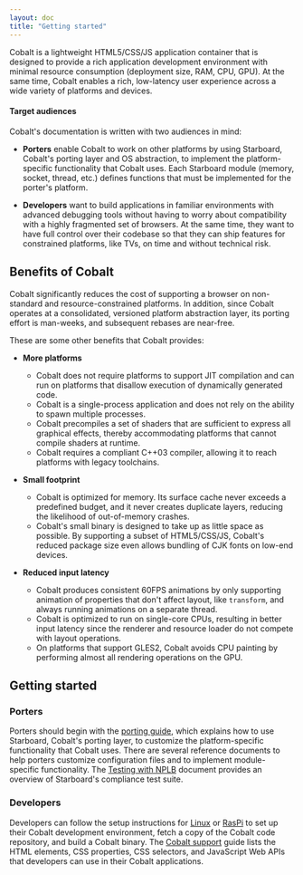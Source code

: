 ```yaml
---
layout: doc
title: "Getting started"
---
```


Cobalt is a lightweight HTML5/CSS/JS application container that is designed
to provide a rich application development environment with minimal resource
consumption (deployment size, RAM, CPU, GPU). At the same time, Cobalt enables
a rich, low-latency user experience across a wide variety of platforms and
devices.

#### Target audiences

Cobalt's documentation is written with two audiences in mind:

*   **Porters** enable Cobalt to work on other platforms by using Starboard,
    Cobalt's porting layer and OS abstraction, to implement the
    platform-specific functionality that Cobalt uses. Each Starboard module
    (memory, socket, thread, etc.) defines functions that must be implemented
    for the porter's platform.

*   **Developers** want to build applications in familiar environments with
    advanced debugging tools without having to worry about compatibility with
    a highly fragmented set of browsers. At the same time, they want to have
    full control over their codebase so that they can ship features for
    constrained platforms, like TVs, on time and without technical risk.

## Benefits of Cobalt

Cobalt significantly reduces the cost of supporting a browser on non-standard
and resource-constrained platforms. In addition, since Cobalt operates at a
consolidated, versioned platform abstraction layer, its porting effort is
man-weeks, and subsequent rebases are near-free.

These are some other benefits that Cobalt provides:

*   **More platforms**

    *   Cobalt does not require platforms to support JIT compilation and can
        run on platforms that disallow execution of dynamically generated code.
    *   Cobalt is a single-process application and does not rely on the ability
        to spawn multiple processes.
    *   Cobalt precompiles a set of shaders that are sufficient to express all
        graphical effects, thereby accommodating platforms that cannot compile
        shaders at runtime.
    *   Cobalt requires a compliant C++03 compiler, allowing it to reach
        platforms with legacy toolchains.

*   **Small footprint**
    *   Cobalt is optimized for memory. Its surface cache never exceeds a
        predefined budget, and it never creates duplicate layers, reducing
        the likelihood of out-of-memory crashes.
    *   Cobalt's small binary is designed to take up as little space as
        possible. By supporting a subset of HTML5/CSS/JS, Cobalt's reduced
        package size even allows bundling of CJK fonts on low-end devices.

*   **Reduced input latency**

    *   Cobalt produces consistent 60FPS animations by only supporting
        animation of properties that don't affect layout, like `transform`,
        and always running animations on a separate thread.
    *   Cobalt is optimized to run on single-core CPUs, resulting in better
        input latency since the renderer and resource loader do not compete
        with layout operations.
    *   On platforms that support GLES2, Cobalt avoids CPU painting by
        performing almost all rendering operations on the GPU.

## Getting started

### Porters

Porters should begin with the [porting guide](/cobalt/starboard/porting.html),
which explains how to use Starboard, Cobalt's porting layer, to customize the
platform-specific functionality that Cobalt uses. There are several reference
documents to help porters customize configuration files and to implement
module-specific functionality. The [Testing with
NPLB](/cobalt/starboard/testing.html) document provides an overview of
Starboard's compliance test suite.

### Developers

Developers can follow the setup instructions for
[Linux](/cobalt/development/setup-linux.html) or
[RasPi](/cobalt/development/setup-raspi.html) to set up their Cobalt development
environment, fetch a copy of the Cobalt code repository, and build a Cobalt
binary. The [Cobalt support](/cobalt/development/reference/supported-features.html)
guide lists the HTML elements, CSS properties, CSS selectors, and JavaScript Web
APIs that developers can use in their Cobalt applications.
